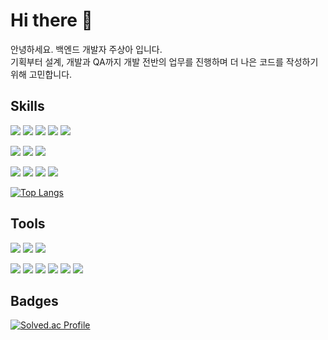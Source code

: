 # Hi there 👋
안녕하세요. 백엔드 개발자 주상아 입니다.<br/>
기획부터 설계, 개발과 QA까지 개발 전반의 업무를 진행하며 더 나은 코드를 작성하기 위해 고민합니다.

## Skills
<p>
  <img src="https://img.shields.io/badge/JAVA-6db33f?style=for-the-badge&logo=java&logoColor=white">
  <img src="https://img.shields.io/badge/Spring%20Boot-6db33f?style=for-the-badge&logo=springboot&logoColor=white">
  <img src="https://img.shields.io/badge/spring%20security-6db33f?style=for-the-badge&logo=springsecurity&logoColor=white">
  <img src="https://img.shields.io/badge/PHP-777BB4?style=for-the-badge&logo=php&logoColor=white">
  <img src="https://img.shields.io/badge/apache%20tomcat-f8dc75?style=for-the-badge&logo=apachetomcat&logoColor=black">
</p>

<p>
  <img src="https://img.shields.io/badge/javascript-f7df1e?style=for-the-badge&logo=javascript&logoColor=black">
  <img src="https://img.shields.io/badge/react-61dafb?style=for-the-badge&logo=react&logoColor=black">
  <img src="https://img.shields.io/badge/TypeScript-3178C6?style=for-the-badge&logo=typescript&logoColor=white">
</p>

<p>
  <img src="https://img.shields.io/badge/MySQL-4479A1?style=for-the-badge&logo=MySQL&logoColor=white">
  <img src="https://img.shields.io/badge/mariadb-003545?style=for-the-badge&logo=mariadb&logoColor=white">
  <img src="https://img.shields.io/badge/mongodb-47a248?style=for-the-badge&logo=mongodb&logoColor=white">
  <img src="https://img.shields.io/badge/redis-dc382d?style=for-the-badge&logo=redis&logoColor=white">
</p>

[![Top Langs](https://github-readme-stats.vercel.app/api/top-langs/?username=888pocket&layout=compact)](https://github.com/anuraghazra/github-readme-stats)

## Tools
<p>
  <img src="https://img.shields.io/badge/intellij%20idea-000000?style=for-the-badge&logo=intellijidea&logoColor=white">
  <img src="https://img.shields.io/badge/Eclipse%20IDE-2C2255.svg?&style=for-the-badge&logo=Eclipse%20IDE&logoColor=white">
  <img src="https://img.shields.io/badge/Visual%20Studio%20Code-007ACC.svg?&style=for-the-badge&logo=Visual%20Studio%20Code&logoColor=white">
</p>
<p>
  <img src="https://img.shields.io/badge/aws-232f3e?style=for-the-badge&logo=amazonaws&logoColor=white">
  <img src="https://img.shields.io/badge/github-181717?style=for-the-badge&logo=github&logoColor=white">
  <img src="https://img.shields.io/badge/figma-f24e1e?style=for-the-badge&logo=figma&logoColor=white">
  <img src="https://img.shields.io/badge/gmail-ea4335?style=for-the-badge&logo=gmail&logoColor=white">
  <img src="https://img.shields.io/badge/slack-4a154b?style=for-the-badge&logo=slack&logoColor=white">
  <img src="https://img.shields.io/badge/jira-0052cc?style=for-the-badge&logo=jira&logoColor=white">
</p>

## Badges
[![Solved.ac Profile](http://mazassumnida.wtf/api/v2/generate_badge?boj=888develop888)](https://solved.ac/888develop888/)

<!--
**888pocket/888pocket** is a ✨ _special_ ✨ repository because its `README.md` (this file) appears on your GitHub profile.

Here are some ideas to get you started:

- 🔭 I’m currently working on ...
- 🌱 I’m currently learning ...
- 👯 I’m looking to collaborate on ...
- 🤔 I’m looking for help with ...
- 💬 Ask me about ...
- 📫 How to reach me: ...
- 😄 Pronouns: ...
- ⚡ Fun fact: ...
-->

